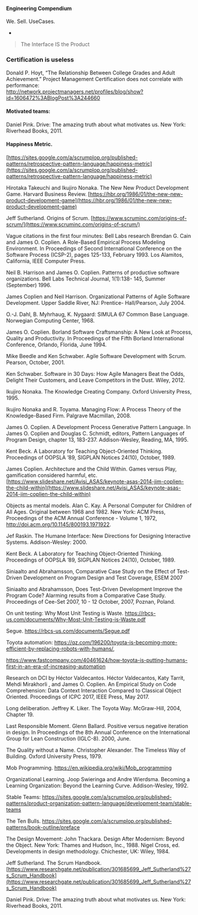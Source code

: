 
#### Engineering Compendium

We.
Sell.
UseCases.
- <insert authority figure here>

> The Interface IS the Product

### Certification is useless
Donald P. Hoyt, “The Relationship Between College Grades and Adult Achievement.”
Project Management Certification does not correlate with performance:  
http://network.projectmanagers.net/profiles/blog/show?id=1606472%3ABlogPost%3A244660

#### Motivated teams:
Daniel Pink. Drive: The amazing truth about what motivates us. New York:
Riverhead Books, 2011.

#### Happiness Metric.
[https://sites.google.com/a/scrumplop.org/published-patterns/retrospective-pattern-language/happiness-metric](https://sites.google.com/a/scrumplop.org/published-patterns/retrospective-pattern-language/happiness-metric)

Hirotaka Takeuchi and Ikujiro Nonaka. The New New Product Development Game.
Harvard Business Review. 
[https://hbr.org/1986/01/the-new-new-product-development-game](https://hbr.org/1986/01/the-new-new-product-development-game)

Jeff Sutherland. Origins of Scrum. [https://www.scruminc.com/origins-of-scrum/](https://www.scruminc.com/origins-of-scrum/)

Vague citations in the first four minutes: Bell Labs research
Brendan G. Cain and James O. Coplien.  A Role-Based Empirical Process Modeling
Environment. In Proceedings of Second 
International Conference on the Software Process (ICSP-2), pages 125-133,
February 1993. Los Alamitos, California, IEEE 
Computer Press.

Neil B. Harrison and James O. Coplien.  Patterns of productive software
organizations. Bell Labs Technical Journal, 1(1):138-
145, Summer (September) 1996.

James Coplien and Neil Harrison. Organizational Patterns of Agile Software
Development. Upper Saddle River, NJ: Prentice-
Hall/Pearson, July 2004.

O.-J. Dahl, B. Myhrhaug, K. Nygaard: SIMULA 67 Common Base Language. Norwegian
Computing Center, 1968.

James O. Coplien.  Borland Software Craftsmanship: A New Look at Process,
Quality and Productivity. In Proceedings of the 
Fifth Borland International Conference, Orlando, Florida, June 1994.

Mike Beedle and Ken Schwaber. Agile Software Development with Scrum. Pearson,
October, 2001.

Ken Schwaber. Software in 30 Days: How Agile Managers Beat the Odds, Delight
Their Customers, and Leave Competitors in the 
Dust. Wiley, 2012. 

Ikujiro Nonaka. The Knowledge Creating Company. Oxford University Press, 1995.

Ikujiro Nonaka and R. Toyama. Managing Flow: A Process Theory of the
Knowledge-Based Firm. Palgrave Macmillan, 2008.

James O. Coplien. A Development Process Generative Pattern Language. In James O.
Coplien and Douglas C. Schmidt, editors, 
Pattern Languages of Program Design, chapter 13, 183-237. Addison-Wesley,
Reading, MA, 1995.

Kent Beck. A Laboratory for Teaching Object-Oriented Thinking. Proceedings of
OOPSLA ’89, SIGPLAN Notices 24(10), October, 
1989.

James Coplien. Architecture and the Child Within. Games versus Play,
gamification considered harmful, etc. 
[https://www.slideshare.net/Avisi_ASAS/keynote-asas-2014-jim-coplien-the-child-within](https://www.slideshare.net/Avisi_ASAS/keynote-asas-2014-jim-coplien-the-child-within)

Objects as mental models. Alan C. Kay. A Personal Computer for Children of All
Ages. Original between 1968 and 1982. New York: 
ACM Press, Proceedings of the ACM Annual Conference - Volume 1, 1972,
http://doi.acm.org/10.1145/800193.1971922.

Jef Raskin. The Humane Interface: New Directions for Designing Interactive
Systems. Addison-Wesley: 2000.

Kent Beck.  A Laboratory for Teaching Object-Oriented Thinking. Proceedings of
OOPSLA ’89, SIGPLAN Notices 24(10), October, 
1989.

Siniaalto and Abrahamsson, Comparative Case Study on the Effect of Test-Driven
Development on Program Design and Test 
Coverage, ESEM 2007

Siniaalto and Abrahamsson, Does Test-Driven Development Improve the Program
Code? Alarming results from a Comparative Case 
Study. Proceedings of Cee-Set 2007, 10 - 12 October, 2007, Poznan, Poland.

On unit testing: Why Most Unit Testing is Waste.
https://rbcs-us.com/documents/Why-Most-Unit-Testing-is-Waste.pdf

Segue. https://rbcs-us.com/documents/Segue.pdf

Toyota automation:
https://qz.com/196200/toyota-is-becoming-more-efficient-by-replacing-robots-with-humans/,

https://www.fastcompany.com/40461624/how-toyota-is-putting-humans-first-in-an-era-of-increasing-automation

Research on DCI by Héctor Valdecantos. Héctor Valdecantos, Katy Tarrit, Mehdi
Mirakhorli , and James O. Coplien. An Empirical 
Study on Code Comprehension: Data Context Interaction Compared to Classical
Object Oriented. Proceedings of ICPC 2017, IEEE 
Press, May 2017.

Long deliberation. Jeffrey K. Liker. The Toyota Way. McGraw-Hill, 2004, Chapter
19.

Last Responsible Moment. Glenn Ballard. Positive versus negative iteration in
design. In Proceedings of the 8th Annual Conference on the International Group
for Lean Construction (IGLC-8). 2000, June.

The Quality without a Name. Christopher Alexander. The Timeless Way of Building.
Oxford University Press, 1979.

Mob Programming. https://en.wikipedia.org/wiki/Mob_programming

Organizational Learning. Joop Swieringa and Andre Wierdsma. Becoming a Learning
Organization: Beyond the Learning Curve. Addison-Wesley, 1992.

Stable Teams: 
https://sites.google.com/a/scrumplop.org/published-patterns/product-organization-pattern-language/development-team/stable-teams

The Ten Bulls.
https://sites.google.com/a/scrumplop.org/published-patterns/book-outline/preface

The Design Movement:
John Thackara. Design After Modernism: Beyond the Object. New York: Thames and
Hudson, Inc., 1988.
Nigel Cross, ed. Developments in design methodology. Chichester, UK: Wiley,
1984.

Jeff Sutherland. The Scrum Handbook.
[https://www.researchgate.net/publication/301685699_Jeff_Sutherland%27s_Scrum_Handbook](https://www.researchgate.net/publication/301685699_Jeff_Sutherland%27s_Scrum_Handbook)

Daniel Pink. Drive: The amazing truth about what motivates us. New York:
Riverhead Books, 2011.